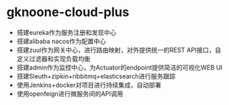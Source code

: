 # gknoone-cloud-plus

- 搭建eureka作为服务注册和发现中心
- 搭建alibaba nacos作为配置中心
- 搭建zuul作为网关中心，进行路由映射，对外提供统一的REST API接口，自定义过滤器和实现负载均衡
- 搭建admin作为监控中心，为Actuator的endpoint提供简洁的可视化WEB UI
- 搭建Sleuth+zipkin+ribbitmq+elasticsearch进行服务跟踪
- 使用Jenkins+docker对项目进行持续集成，自动部署
- 使用openfeign进行微服务间的API调用
